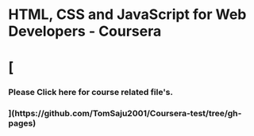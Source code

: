 <h1>HTML, CSS and JavaScript for Web Developers - Coursera<h1>
[<h3>Please Click here for course related file's.<h3>](https://github.com/TomSaju2001/Coursera-test/tree/gh-pages)

